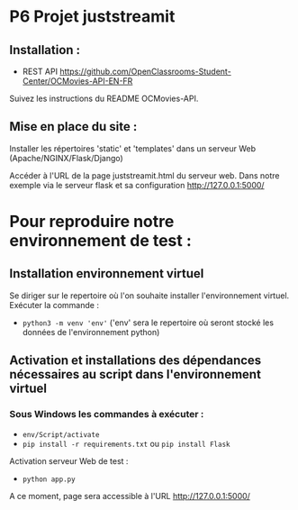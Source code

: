 # __P6 Projet juststreamit__

## Installation :
* REST API https://github.com/OpenClassrooms-Student-Center/OCMovies-API-EN-FR

Suivez les instructions du README OCMovies-API.

## Mise en place du site :

Installer les répertoires 'static' et 'templates' dans un serveur Web (Apache/NGINX/Flask/Django)

Accéder à l'URL de la page juststreamit.html du serveur web.
Dans notre exemple via le serveur flask et sa configuration http://127.0.0.1:5000/

# Pour reproduire notre environnement de test :
## Installation environnement virtuel
Se diriger sur le repertoire où l'on souhaite installer l'environnement virtuel.
Exécuter la commande :
* `python3 -m venv 'env'` ('env' sera le repertoire où seront stocké les données de l'environnement 
python)
  
## Activation et installations des dépendances nécessaires au script dans l'environnement virtuel
### Sous Windows les commandes à exécuter :
* `env/Script/activate`
* `pip install -r requirements.txt` ou `pip install Flask`

Activation serveur Web de test :
* `python app.py`

A ce moment, page sera accessible à l'URL http://127.0.0.1:5000/